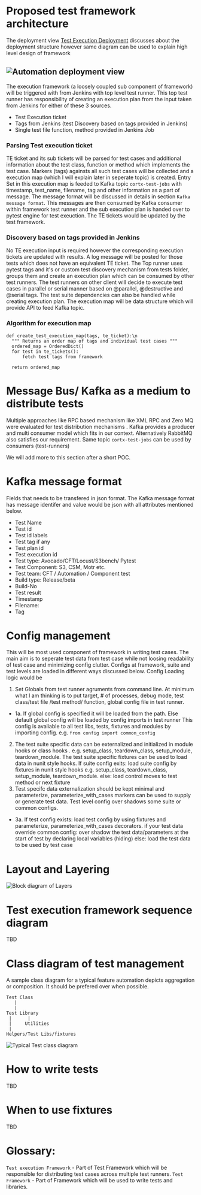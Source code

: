 # Proposed test framework architecture
The deployment view [Test Execution Deployment](Test-Execution-Deployment-View.md) discusses about the deployment structure however same diagram can be used to explain high level design of framework
## ![Automation deployment view](media/latest_automation_framework_deployment_view_full_mode.png "Automation deployment view")

The execution framework (a loosely coupled sub component of framework) will be triggered with from Jenkins with top level test runner. This top test runner has responsibility of creating an execution plan from the input taken from Jenkins for either of these 3 sources.
* Test Execution ticket
* Tags from Jenkins (test Discovery based on tags provided in Jenkins)
* Single test file function, method provided in Jenkins Job 

### Parsing Test execution ticket
TE ticket and its sub tickets will be parsed for test cases and additional information about the test class, function or method which implements the test case. Markers (tags) againsts all such test cases will be collected and a execution map (which I will explain later in seperate topic) is created. Entry Set in this execution map is feeded to Kafka topic `cortx-test-jobs` with timestamp, test_name, filename, tag and other information as a part of message. The message format will be discussed in details in section `Kafka message format`. This messages are then consumed by Kafka consumer within framework test runner and the sub execution plan is handed over to pytest engine for test exeuction. The TE tickets would be updated by the test framework.  

### Discovery based on tags provided in Jenkins
No TE execution input is required however the corresponding execution tickets are updated with results. A log message will be posted for those tests which does not have an equivalent TE ticket. 
The Top runner uses pytest tags and it's or custom test discovery mechanism from tests folder, groups them and create an execution plan which can be consumed by other test runners. The test runners on other client will decide to execute test cases in parallel or serial manner based on @parallel, @destructive and @serial tags. The test suite dependencies can also be handled while creating execution plan.
The execution map will be data structure which will provide API to feed Kafka topic.

### Algorithm for execution map
```
def create_test_execution_map(tags, te_ticket):\n
  """ Returns an order map of tags and individual test cases """
  ordered_map = OrderedDict()
  for test in te_tickets():
      fetch test tags from framework
   
  return ordered_map  
```

# Message Bus/ Kafka as a medium to distribute tests
Multiple approaches like RPC based mechanism like XML RPC and Zero MQ were evaluated for test distribution mechanisms . Kafka provides a producer and multi consumer model which fits in our context. Alternatively RabbitMQ also satisfies our requirement. Same topic `cortx-test-jobs` can be used by consumers (test-runners) 

We will add more to this section after a short POC.

# Kafka message format
Fields that needs to be transfered in json format. The Kafka message format has message identifer and value would be json with all attributes mentioned below.

* Test Name 
* Test id 
* Test id labels 
* Test tag if any  
* Test plan id 
* Test execution id 
* Test type: Avocado/CFT/Locust/S3bench/ Pytest 
* Test Component: S3, CSM, Motr etc. 
* Test team: CFT / Automation / Component test 
* Build type: Release/beta 
* Build-No  
* Test result  
* Timestamp
* Filename:
* Tag

# Config management
This will be most used component of framework in writing test cases. The main aim is to seperate test data from test case while not loosing readability of test case and minimizing config clutter. Configs at framework, suite and test levels are loaded in different ways discussed below.
Config Loading logic would be

1. Set Globals from test runner agruments from command line. At minimum what I am thinking is to put target, # of processes, debug mode, test class/test file /test method/ function, global config file in test runner. 
* 1a. If global config is specified it will be loaded from the path.
    Else default global config will be loaded by config imports in test runner
    This config is avaliable to all test libs, tests, fixtures and modules by importing config.  e.g. `from config import common_config`  
2.  The test suite specific data can be externalized and initialized in module hooks or class hooks . e.g. setup_class, teardown_class, setup_module, teardown_module. 
    The test suite specific fixtures can be used to load data in nunit style hooks. 
    If suite config exits:
        load suite config by fixtures in nunit style hooks e.g. setup_class, teardown_class, setup_module, teardown_module. 
    else:
        load control moves to test method or next fixture
3.  Test specifc data externalization should be kept minimal and parameterize, parameterize_with_cases markers can be used to supply or generate test data. 
    Test level config over shadows some suite or common configs. 
* 3a. If test config exists:
       load test config by using fixtures and parameterize, parameterize_with_cases decorators. 
           if your test data override common config:
              over shadow the test data/parameters at the start of test by declaring local variables (hiding)
           else:
              load the test data to be used by test case


# Layout and Layering
![Block diagram of Layers](media/Test-Framework-Layering.png "block diagram of test framework")

# Test execution framework sequence diagram
TBD

# Class diagram of test management
A sample class diagram for a typical feature automation depicts aggregation or composition. It should be prefered over when possible. 
```
Test Class 
   |
   |
Test Library
 |      |
 |     Utilities 
 |
Helpers/Test Libs/fixtures
```
![Typical Test class diagram](media/sample_test_class_hierarchy.png "test class diagram")

# How to write tests
TBD

# When to use fixtures
TBD

# Glossary:
`Test execution Framework` - Part of Test Framework which will be responsible for distributing test cases across multiple test runners.
`Test Framework` - Part of Framework which will be used to write tests and libraries.  



